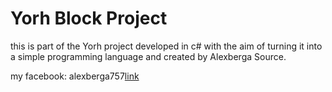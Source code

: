 # Yorh Block Project

this is part of the Yorh project developed in c# with the aim of turning it into a simple programming language and created by Alexberga Source.

my facebook: alexberga757[link](https://www.facebook.com/alexberga757)
